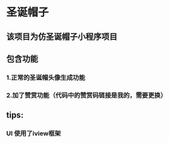 # 圣诞帽子
## 该项目为仿圣诞帽子小程序项目

## 包含功能
### 1.正常的圣诞帽头像生成功能
### 2.加了赞赏功能（代码中的赞赏码链接是我的，需要更换）

## tips:
### UI 使用了iview框架
